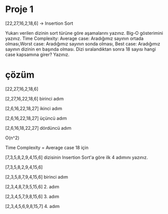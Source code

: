 # Proje 1
[22,27,16,2,18,6] -> Insertion Sort

Yukarı verilen dizinin sort türüne göre aşamalarını yazınız.
Big-O gösterimini yazınız.
Time Complexity: Average case: Aradığımız sayının ortada olması,Worst case: Aradığımız sayının sonda olması, Best case: Aradığımız sayının dizinin en başında olması.
Dizi sıralandıktan sonra 18 sayısı hangi case kapsamına girer? Yazınız.

# çözüm 

[22,27,16,2,18,6] 

[2,27,16,22,18,6] birinci adım 

[2,6,16,22,18,27] ikinci adım  

[2,6,16,22,18,27] üçüncü adım

[2,6,16,18,22,27] dördüncü adım


O(n^2)

Time Complexity = Average case 18 için


[7,3,5,8,2,9,4,15,6] dizisinin Insertion Sort'a göre ilk 4 adımını yazınız.


[7,3,5,8,2,9,4,15,6]

[2,3,5,8,7,9,4,15,6] birinci adım   

[2,3,4,8,7,9,5,15,6] 2. adım

[2,3,4,5,7,9,8,15,6] 3. adım

[2,3,4,5,6,9,8,15,7] 4. adım



